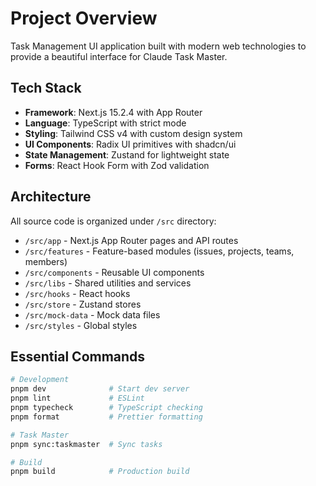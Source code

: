 # Project Overview

Task Management UI application built with modern web technologies to provide a beautiful interface for Claude Task Master.

## Tech Stack

- **Framework**: Next.js 15.2.4 with App Router
- **Language**: TypeScript with strict mode
- **Styling**: Tailwind CSS v4 with custom design system
- **UI Components**: Radix UI primitives with shadcn/ui
- **State Management**: Zustand for lightweight state
- **Forms**: React Hook Form with Zod validation

## Architecture

All source code is organized under `/src` directory:

- `/src/app` - Next.js App Router pages and API routes
- `/src/features` - Feature-based modules (issues, projects, teams, members)
- `/src/components` - Reusable UI components
- `/src/libs` - Shared utilities and services
- `/src/hooks` - React hooks
- `/src/store` - Zustand stores
- `/src/mock-data` - Mock data files
- `/src/styles` - Global styles

## Essential Commands

```bash
# Development
pnpm dev              # Start dev server
pnpm lint             # ESLint
pnpm typecheck        # TypeScript checking
pnpm format           # Prettier formatting

# Task Master
pnpm sync:taskmaster  # Sync tasks

# Build
pnpm build            # Production build
```
